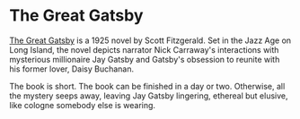 # The Great Gatsby

[The Great Gatsby](https://en.wikipedia.org/wiki/The_Great_Gatsby) is a 1925 novel by Scott Fitzgerald. Set in the Jazz Age on Long Island, the novel depicts narrator Nick Carraway's interactions with mysterious millionaire Jay Gatsby and Gatsby's obsession to reunite with his former lover, Daisy Buchanan.

The book is short. The book can be finished in a day or two. Otherwise, all the mystery seeps away, leaving Jay Gatsby lingering, ethereal but elusive, like cologne somebody else is wearing.

